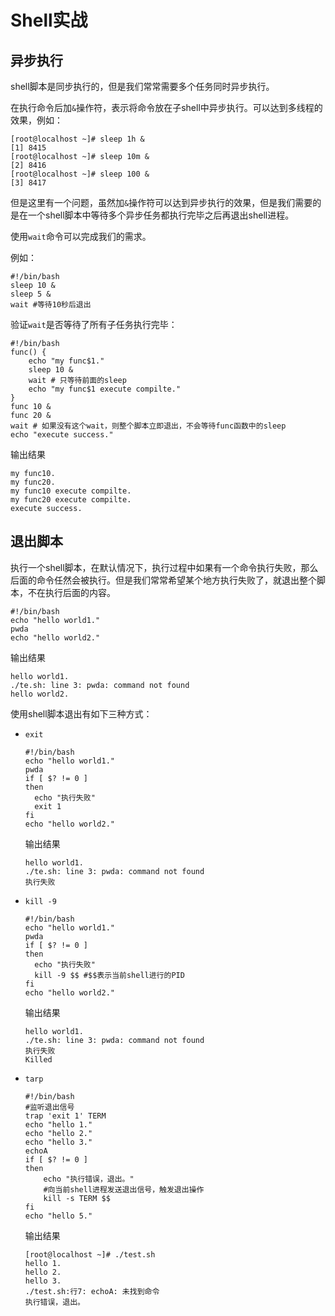 # Shell实战



## 异步执行

shell脚本是同步执行的，但是我们常常需要多个任务同时异步执行。

在执行命令后加`&`操作符，表示将命令放在子shell中异步执行。可以达到多线程的效果，例如：

```shell
[root@localhost ~]# sleep 1h &
[1] 8415
[root@localhost ~]# sleep 10m &
[2] 8416
[root@localhost ~]# sleep 100 &
[3] 8417
```

但是这里有一个问题，虽然加`&`操作符可以达到异步执行的效果，但是我们需要的是在一个shell脚本中等待多个异步任务都执行完毕之后再退出shell进程。

使用`wait`命令可以完成我们的需求。

例如：

```shell
#!/bin/bash
sleep 10 &
sleep 5 &
wait #等待10秒后退出
```

验证`wait`是否等待了所有子任务执行完毕：

```shell
#!/bin/bash
func() {
    echo "my func$1."
    sleep 10 &
    wait # 只等待前面的sleep
    echo "my func$1 execute compilte."
}
func 10 &
func 20 &
wait # 如果没有这个wait，则整个脚本立即退出，不会等待func函数中的sleep
echo "execute success."
```

输出结果

```
my func10.
my func20.
my func10 execute compilte.
my func20 execute compilte.
execute success.
```

## 退出脚本

执行一个shell脚本，在默认情况下，执行过程中如果有一个命令执行失败，那么后面的命令任然会被执行。但是我们常常希望某个地方执行失败了，就退出整个脚本，不在执行后面的内容。

```shell
#!/bin/bash
echo "hello world1."
pwda
echo "hello world2."
```

输出结果

```text
hello world1.
./te.sh: line 3: pwda: command not found
hello world2.
```

使用shell脚本退出有如下三种方式：

- `exit`

  ```shell
  #!/bin/bash
  echo "hello world1."
  pwda
  if [ $? != 0 ]
  then
    echo "执行失败"
    exit 1
  fi
  echo "hello world2."
  ```

  输出结果

  ```
  hello world1.
  ./te.sh: line 3: pwda: command not found
  执行失败
  ```

- `kill -9`

  ```shell
  #!/bin/bash
  echo "hello world1."
  pwda
  if [ $? != 0 ]
  then
    echo "执行失败"
    kill -9 $$ #$$表示当前shell进行的PID
  fi
  echo "hello world2."
  ```

  输出结果

  ```shell
  hello world1.
  ./te.sh: line 3: pwda: command not found
  执行失败
  Killed
  ```

- `tarp`

  ```shell
  #!/bin/bash
  #监听退出信号
  trap 'exit 1' TERM
  echo "hello 1."
  echo "hello 2."
  echo "hello 3."
  echoA
  if [ $? != 0 ]
  then
      echo "执行错误，退出。"
      #向当前shell进程发送退出信号，触发退出操作
      kill -s TERM $$
  fi
  echo "hello 5."
  ```

  输出结果

  ```
  [root@localhost ~]# ./test.sh 
  hello 1.
  hello 2.
  hello 3.
  ./test.sh:行7: echoA: 未找到命令
  执行错误，退出。
  ```
